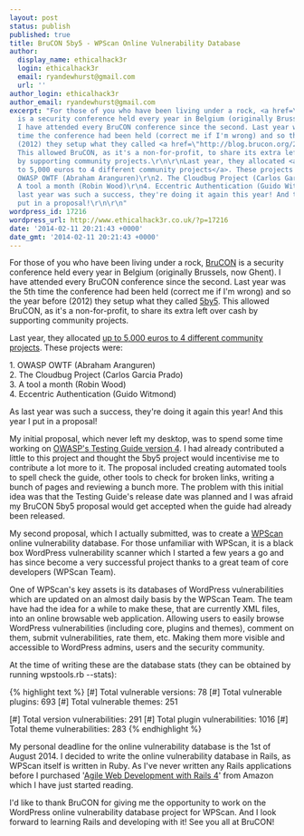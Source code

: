 ```yaml
---
layout: post
status: publish
published: true
title: BruCON 5by5 - WPScan Online Vulnerability Database
author:
  display_name: ethicalhack3r
  login: ethicalhack3r
  email: ryandewhurst@gmail.com
  url: ''
author_login: ethicalhack3r
author_email: ryandewhurst@gmail.com
excerpt: "For those of you who have been living under a rock, <a href=\"http://2014.brucon.org/index.php/Main_Page\">BruCON</a>
  is a security conference held every year in Belgium (originally Brussels, now Ghent).
  I have attended every BruCON conference since the second. Last year was the 5th
  time the conference had been held (correct me if I'm wrong) and so the year before
  (2012) they setup what they called <a href=\"http://blog.brucon.org/2012/10/announcing-brucon-5by5.html\">5by5</a>.
  This allowed BruCON, as it's a non-for-profit, to share its extra left over cash
  by supporting community projects.\r\n\r\nLast year, they allocated <a href=\"http://blog.brucon.org/2013/02/the-5by5-race-is-on.html\">up
  to 5,000 euros to 4 different community projects</a>. These projects were:\r\n\r\n1.
  OWASP OWTF (Abraham Aranguren)\r\n2. The Cloudbug Project (Carlos Garcia Prado)\r\n3.
  A tool a month (Robin Wood)\r\n4. Eccentric Authentication (Guido Witmond)\r\n\r\nAs
  last year was such a success, they're doing it again this year! And this year I
  put in a proposal!\r\n\r\n"
wordpress_id: 17216
wordpress_url: http://www.ethicalhack3r.co.uk/?p=17216
date: '2014-02-11 20:21:43 +0000'
date_gmt: '2014-02-11 20:21:43 +0000'
---
```

<p>For those of you who have been living under a rock, <a href="http://2014.brucon.org/index.php/Main_Page">BruCON</a> is a security conference held every year in Belgium (originally Brussels, now Ghent). I have attended every BruCON conference since the second. Last year was the 5th time the conference had been held (correct me if I'm wrong) and so the year before (2012) they setup what they called <a href="http://blog.brucon.org/2012/10/announcing-brucon-5by5.html">5by5</a>. This allowed BruCON, as it's a non-for-profit, to share its extra left over cash by supporting community projects.</p>
<p>Last year, they allocated <a href="http://blog.brucon.org/2013/02/the-5by5-race-is-on.html">up to 5,000 euros to 4 different community projects</a>. These projects were:</p>
<p>1. OWASP OWTF (Abraham Aranguren)<br />
2. The Cloudbug Project (Carlos Garcia Prado)<br />
3. A tool a month (Robin Wood)<br />
4. Eccentric Authentication (Guido Witmond)</p>
<p>As last year was such a success, they're doing it again this year! And this year I put in a proposal!</p>
<p><a id="more"></a><a id="more-17216"></a></p>
<p>My initial proposal, which never left my desktop, was to spend some time working on <a href="https://www.owasp.org/index.php/OWASP_Testing_Guide_v4_Table_of_Contents">OWASP's Testing Guide version 4</a>. I had already contributed a little to this project and thought the 5by5 project would incentivise me to contribute a lot more to it. The proposal included creating automated tools to spell check the guide, other tools to check for broken links, writing a bunch of pages and reviewing a bunch more. The problem with this initial idea was that the Testing Guide's release date was planned and I was afraid my BruCON 5by5 proposal would get accepted when the guide had already been released.</p>
<p>My second proposal, which I actually submitted, was to create a <a href="http://wpscan.org/">WPScan</a> online vulnerability database. For those unfamiliar with WPScan, it is a black box WordPress vulnerability scanner which I started a few years a go and has since become a very successful project thanks to a great team of core developers (WPScan Team).</p>
<p>One of WPScan's key assets is its databases of WordPress vulnerabilities which are updated on an almost daily basis by the WPScan Team. The team have had the idea for a while to make these, that are currently XML files, into an online browsable web application. Allowing users to easily browse WordPress vulnerabilities (including core, plugins and themes), comment on them, submit vulnerabilities, rate them, etc. Making them more visible and accessible to WordPress admins, users and the security community.</p>
<p>At the time of writing these are the database stats (they can be obtained by running wpstools.rb --stats):</p>
<p>{% highlight text %}
[#] Total vulnerable versions: 78
[#] Total vulnerable plugins:  693
[#] Total vulnerable themes:   251

[#] Total version vulnerabilities: 291
[#] Total plugin vulnerabilities:  1016
[#] Total theme vulnerabilities:   283
{% endhighlight %}</p>
<p>My personal deadline for the online vulnerability database is the 1st of August 2014. I decided to write the online vulnerability database in Rails, as WPScan itself is written in Ruby. As I've never written any Rails applications before I purchased '<a href="http://www.amazon.co.uk/Agile-Development-Rails-Pragmatic-Programmers/dp/1937785564">Agile Web Development with Rails 4</a>' from Amazon which I have just started reading.</p>
<p>I'd like to thank BruCON for giving me the opportunity to work on the WordPress online vulnerability database project for WPScan. And I look forward to learning Rails and developing with it! See you all at BruCON!</p>
